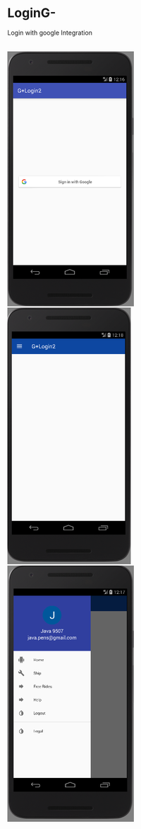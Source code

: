# LoginG-
Login with google Integration <br><br><br>
![alt text](https://github.com/syaiful9507/LoginG-/blob/master/Screenshot/login.png)
![alt text](https://github.com/syaiful9507/LoginG-/blob/master/Screenshot/home1.png)
![alt text](https://github.com/syaiful9507/LoginG-/blob/master/Screenshot/home.png)






